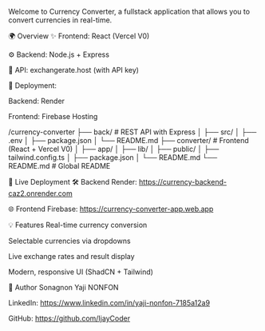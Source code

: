 Welcome to Currency Converter, a fullstack application that allows you to convert currencies in real-time.

🌍 Overview
✨ Frontend: React (Vercel V0)

⚙️ Backend: Node.js + Express

🔁 API: exchangerate.host (with API key)

🚀 Deployment:

Backend: Render

Frontend: Firebase Hosting

/currency-converter
├── back/ # REST API with Express
│ ├── src/
│ ├── .env
│ ├── package.json
│ └── README.md
├── converter/ # Frontend (React + Vercel V0)
│ ├── app/
│ ├── lib/
│ ├── public/
│ ├── tailwind.config.ts
│ ├── package.json
│ └── README.md
└── README.md # Global README

🚀 Live Deployment
🛠️ Backend Render: https://currency-backend-caz2.onrender.com

🌐 Frontend Firebase: https://currency-converter-app.web.app

💡 Features
Real-time currency conversion

Selectable currencies via dropdowns

Live exchange rates and result display

Modern, responsive UI (ShadCN + Tailwind)

👤 Author
Sonagnon Yaji NONFON

LinkedIn: https://www.linkedin.com/in/yaji-nonfon-7185a12a9

GitHub: https://github.com/IjayCoder

